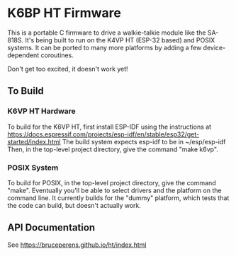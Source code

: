 # K6BP HT Firmware
This is a portable C firmware to drive a walkie-talkie module
like the SA-818S. It's being built to run on the K4VP HT (ESP-32 based) and
POSIX systems. It can be ported to many more platforms by adding a few
device-dependent coroutines.

Don't get too excited, it doesn't work yet!

## To Build
### K6VP HT Hardware
To build for the K6VP HT, first install ESP-IDF using the instructions at 
https://docs.espressif.com/projects/esp-idf/en/stable/esp32/get-started/index.html
The build system expects esp-idf to be in ~/esp/esp-idf
Then, in the top-level project directory, give the command "make k6vp".

### POSIX System
To build for POSIX, in the top-level project directory, give the command "make".
Eventually you'll be able to select drivers and the platform on the command line.
It currently builds for the "dummy" platform, which tests that the code can build,
but doesn't actually work.

## API Documentation
See https://bruceperens.github.io/ht/index.html
